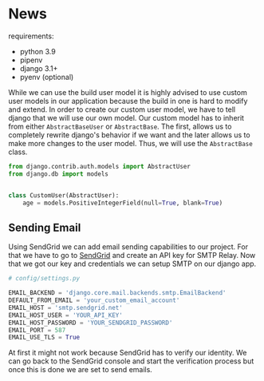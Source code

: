 # News

requirements:

- python 3.9
- pipenv
- django 3.1+
- pyenv (optional)

While we can use the build user model it is highly advised to use custom user
models in our application because the build in one is hard to modify and
extend. In order to create our custom user model, we have to tell django that
we will use our own model. Our custom model has to inherit from either
`AbstractBaseUser` or `AbstractBase`. The first, allows us to completely rewrite
django's behavior if we want and the later allows us to make more changes to
the user model. Thus, we will use the `AbstractBase` class.

```python
from django.contrib.auth.models import AbstractUser
from django.db import models


class CustomUser(AbstractUser):
    age = models.PositiveIntegerField(null=True, blank=True)
```

## Sending Email

Using SendGrid we can add email sending capabilities to our project. For that
we have to go to [SendGrid](https://sendgrid.com/) and create an API key for
SMTP Relay. Now that we got our key and credentials we can setup SMTP on our
django app.

```python
# config/settings.py

EMAIL_BACKEND = 'django.core.mail.backends.smtp.EmailBackend'
DEFAULT_FROM_EMAIL = 'your_custom_email_account'
EMAIL_HOST = 'smtp.sendgrid.net'
EMAIL_HOST_USER = 'YOUR_API_KEY'
EMAIL_HOST_PASSWORD = 'YOUR_SENDGRID_PASSWORD'
EMAIL_PORT = 587
EMAIL_USE_TLS = True
```

At first it might not work because SendGrid has to verify our identity. We can
go back to the SendGrid console and start the verification process but once this
is done we are set to send emails.
